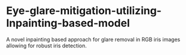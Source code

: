 # Eye-glare-mitigation-utilizing-Inpainting-based-model
A novel inpainting based approach for glare removal in RGB iris images allowing for robust iris detection.
